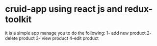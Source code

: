 # cruid-app using react js and redux-toolkit
it is a simple app manage you to do the following:
1- add new product
2- delete product
3- view product
4-edit product
